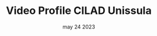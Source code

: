 ---
#preview
title: Video Profile CILAD Unissula
image: /img/works/6/display-6.jpg
category: videography
date: may 24 2023

#params
layout: "one"

#full details
introTitle: Video Profile<br><span class="mil-thin">CILAD Unissula</span>
fullImage: /img/works/6/1.jpg
video: bc6kqmcUu68?si=JYZy_ug_OUyfylGN
details:
  - label: "Client:"
    value: "CILAD Unissula"

  - label: "Date:"
    value: "April 2022"

  - label: "Author"
    value: "Rahfi Studio"

description:
  enabled: 1
  title: Where Your Personal Brand Meets Cinematic Storytelling
  content: "
      <p>Melalui visual yang tajam, narasi yang kuat, dan penggambaran diri yang autentik, kami menciptakan video yang bukan hanya memperkenalkan siapa Anda, tetapi juga menyoroti nilai-nilai dan visi yang Anda bawa. Setiap adegan dirancang dengan tujuan untuk memperkuat citra diri Anda, menghadirkan cerita yang menarik dan berkesan.</p>
      <p>Kami membantu Anda menyampaikan pesan yang lebih dari sekadar fakta, tetapi juga emosi dan esensi di balik personal brand Anda. Where Your Personal Brand Meets Cinematic Storytelling memastikan bahwa video profil Anda tampil unik, kuat, dan tak terlupakan di mata audiens.</p>
    "

gallery:
  enabled: 1
  items:
    - image: /img/works/6/cilad 1.jpg
      alt: "image"

    - image: /img/works/6/cilad 2.jpg
      alt: "image"

    - image: /img/works/6/cilad 3.jpg
      alt: "image"

    - image: /img/works/6/cilad 4.jpg
      alt: "image"

gallery2:
  enabled: 1
  items:
    - image: /img/works/6/cilad 5.jpg
      alt: "image"

    - image: /img/works/6/cilad 6.jpg
      alt: "image"

---